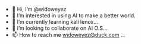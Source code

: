 - 👋 Hi, I’m @widoweyez
- 👀 I’m interested in using AI to make a better world.
- 🌱 I’m currently learning kali lenox...
- 💞️ I’m looking to collaborate on AI O.S...
- 📫 How to reach me widoweyez@duck.com ...

<!---
widoweyez/widoweyez is a ✨ special ✨ repository because its `README.md` (this file) appears on your GitHub profile.
You can click the Preview link to take a look at your changes.
--->
